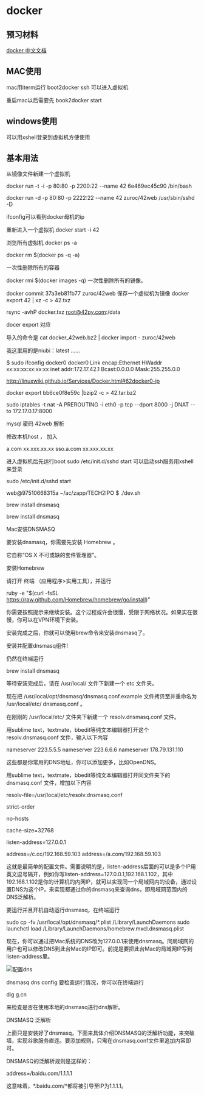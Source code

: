 # docker

## 预习材料

[docker 中文文档](http://www.widuu.com/chinese_docker/installation/windows.html)


## MAC使用
mac用iterm运行
boot2docker ssh
可以进入虚拟机

重启mac以后需要先
book2docker start


## windows使用

可以用xshell登录到虚拟机方便使用

## 基本用法



从镜像文件新建一个虚拟机

docker run -t -i -p 80:80 -p 2200:22 --name 42 6e469ec45c90 /bin/bash

docker run -d -p 80:80 -p 2222:22 --name 42 zuroc/42web /usr/sbin/sshd -D




ifconfig可以看到docker母机的ip


重新进入一个虚拟机
docker start -i 42

浏览所有虚拟机
docker ps -a

docker rm $(docker ps -q -a)

一次性删除所有的容器

docker rmi $(docker images -q)
一次性删除所有的镜像。

docker commit  37a3eb81fb77 zuroc/42web
保存一个虚拟机为镜像
docker export 42 | xz -c > 42.txz

rsync -avhP docker.txz root@42py.com:/data

docer export 对应

导入的命令是
cat docker_42web.bz2 | docker import - zuroc/42web

我这里用的是niubi：latest ......

$ sudo ifconfig docker0
docker0 Link encap:Ethernet HWaddr xx:xx:xx:xx:xx:xx
inet addr:172.17.42.1 Bcast:0.0.0.0 Mask:255.255.0.0

http://linuxwiki.github.io/Services/Docker.html#62docker0-ip

docker export bb6ce0f8e59c |bzip2 -c > 42.tar.bz2

sudo iptables -t nat -A PREROUTING -i eth0 -p tcp --dport 8000 -j DNAT --to 172.17.0.17:8000


mysql 密码 42web
解析

修改本机host ， 加入

a.com xx.xxx.xx.xx
sso.a.com xx.xxx.xx.xx

进入虚拟机后先运行boot
sudo /etc/init.d/sshd start
可以启动ssh服务用xshell来登录

sudo /etc/init.d/sshd start


web@97510668315a ~/ac/zapp/TECH2IPO $ ./dev.sh


brew install dnsmasq

brew install dnsmasq


Mac安装DNSMASQ

要安装dnsmasq，你需要先安装 Homebrew 。

它自称“OS X 不可或缺的套件管理器”。

安装Homebrew

请打开 终端 （应用程序>实用工具），并运行

ruby -e "$(curl -fsSL https://raw.github.com/Homebrew/homebrew/go/install)"

你需要按照提示来继续安装。这个过程或许会很慢，受限于网络状况。如果实在很慢，你可以在VPN环境下安装。

安装完成之后，你就可以使用brew命令来安装dnsmasq了。

安装并配置dnsmasq组件!

仍然在终端运行

brew install dnsmasq

等待安装完成后，请在 /usr/local/ 文件下新建一个 etc 文件夹。

现在把 /usr/local/opt/dnsmasq/dnsmasq.conf.example 文件拷贝至并重命名为 /usr/local/etc/ dnsmasq.conf 。

在刚刚的 /usr/local/etc/ 文件夹下新建一个 resolv.dnsmasq.conf 文件。

用sublime text，textmate，bbedit等纯文本编辑器打开这个 resolv.dnsmasq.conf 文件，输入以下内容

nameserver 223.5.5.5
nameserver 223.6.6.6
nameserver 178.79.131.110

这些都是你常用的DNS地址，你可以添加更多，比如OpenDNS。

用sublime text，textmate，bbedit等纯文本编辑器打开同文件夹下的 dnsmasq.conf 文件，增加以下内容

resolv-file=/usr/local/etc/resolv.dnsmasq.conf

strict-order

no-hosts

cache-size=32768

listen-address=127.0.0.1

address=/c.cc/192.168.59.103
address=/a.com/192.168.59.103


这就是最简单的配置文件。需要说明的是，listen-address后面的可以是多个IP用英文逗号隔开，例如你写listen-address=127.0.0.1,192.168.1.102，其中192.168.1.102是你的计算机的内网IP，就可以实现同一个局域网内的设备，通过设置DNS为这个IP，来实现都通过你的dnsmasq来查询dns，即局域网范围内的DNS泛解析。

要运行并且开机自动运行dnsmasq，在终端运行

sudo cp -fv /usr/local/opt/dnsmasq/*.plist /Library/LaunchDaemons
sudo launchctl load /Library/LaunchDaemons/homebrew.mxcl.dnsmasq.plist

现在，你可以通过把Mac系统的DNS改为127.0.0.1来使用dnsmasq。同局域网的用户也可以修改DNS到此台Mac的IP即可。前提是要把此台Mac的局域网IP写到listen-address里。


![配置dns](http://img.hb.aicdn.com/f57480ce42715b9c489ab7ecfe57a0984058592bac19-tVhEuN)

dnsmasq dns config
要检查运行情况，你可以在终端运行

dig g.cn

来检查是否在使用本地的dnsmasq进行dns解析。

DNSMASQ 泛解析

上面只是安装好了dnsmasq，下面来具体介绍DNSMASQ的泛解析功能，来突破墙，实现谷歌服务直连。要添加规则，只需在dnsmasq.conf文件里追加内容即可。

DNSMASQ的泛解析规则是这样的：

address=/baidu.com/1.1.1.1

这意味着，*.baidu.com/*都将被引导至IP为1.1.1.1。




